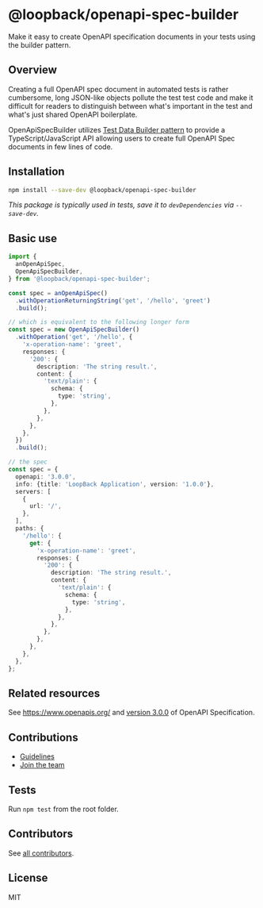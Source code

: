 # @loopback/openapi-spec-builder

Make it easy to create OpenAPI specification documents in your tests using the
builder pattern.

## Overview

Creating a full OpenAPI spec document in automated tests is rather cumbersome,
long JSON-like objects pollute the test test code and make it difficult for
readers to distinguish between what's important in the test and what's just
shared OpenAPI boilerplate.

OpenApiSpecBuilder utilizes
[Test Data Builder pattern](http://www.natpryce.com/articles/000714.html) to
provide a TypeScript/JavaScript API allowing users to create full OpenAPI Spec
documents in few lines of code.

## Installation

```sh
npm install --save-dev @loopback/openapi-spec-builder
```

_This package is typically used in tests, save it to `devDependencies` via
`--save-dev`._

## Basic use

```ts
import {
  anOpenApiSpec,
  OpenApiSpecBuilder,
} from '@loopback/openapi-spec-builder';

const spec = anOpenApiSpec()
  .withOperationReturningString('get', '/hello', 'greet')
  .build();

// which is equivalent to the following longer form
const spec = new OpenApiSpecBuilder()
  .withOperation('get', '/hello', {
    'x-operation-name': 'greet',
    responses: {
      '200': {
        description: 'The string result.',
        content: {
          'text/plain': {
            schema: {
              type: 'string',
            },
          },
        },
      },
    },
  })
  .build();

// the spec
const spec = {
  openapi: '3.0.0',
  info: {title: 'LoopBack Application', version: '1.0.0'},
  servers: [
    {
      url: '/',
    },
  ],
  paths: {
    '/hello': {
      get: {
        'x-operation-name': 'greet',
        responses: {
          '200': {
            description: 'The string result.',
            content: {
              'text/plain': {
                schema: {
                  type: 'string',
                },
              },
            },
          },
        },
      },
    },
  },
};
```

## Related resources

See <https://www.openapis.org/> and
[version 3.0.0](https://github.com/OAI/OpenAPI-Specification/blob/master/versions/3.0.0.md)
of OpenAPI Specification.

## Contributions

- [Guidelines](https://github.com/loopbackio/loopback-next/blob/master/docs/CONTRIBUTING.md)
- [Join the team](https://github.com/loopbackio/loopback-next/issues/110)

## Tests

Run `npm test` from the root folder.

## Contributors

See
[all contributors](https://github.com/loopbackio/loopback-next/graphs/contributors).

## License

MIT
